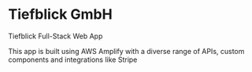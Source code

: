 # Tiefblick GmbH
Tiefblick Full-Stack Web App

This app is built using AWS Amplify with a diverse range of APIs, custom components and integrations like Stripe
